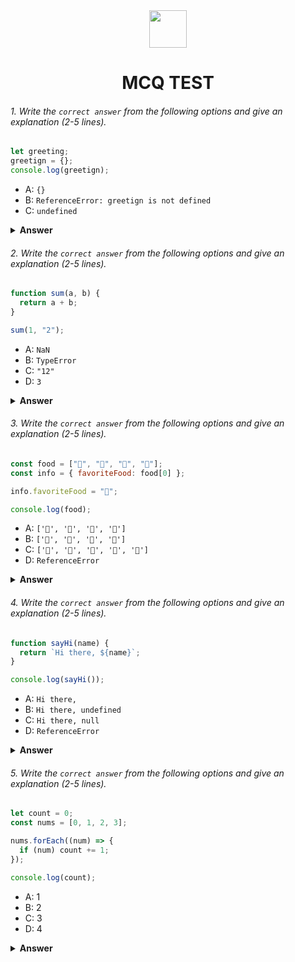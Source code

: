 <div align="center">
  <img height="60" src="https://edurev.gumlet.io/AllImages/original/ApplicationImages/CourseImages/944e5d47-8c55-4a89-91e5-22ab5f2798fc_CI.png">
  <h1>MCQ TEST</h1>
</div>

###### 1. Write the `correct answer` from the following options and give an explanation (2-5 lines).

```javascript
let greeting;
greetign = {};
console.log(greetign);
```

- A: `{}`
- B: `ReferenceError: greetign is not defined`
- C: `undefined`

<details><summary><b>Answer</b></summary>
<p>

#### Answer: B

<i>In the given code `greetign` is declared, but `greeting` is used later in the code. JavaScript is case-sensitive, so `greetign` and `greeting` are considered two different variables. For this reason ReferenceError occured</i>

</p>
</details>

###### 2. Write the `correct answer` from the following options and give an explanation (2-5 lines).

```javascript
function sum(a, b) {
  return a + b;
}

sum(1, "2");
```

- A: `NaN`
- B: `TypeError`
- C: `"12"`
- D: `3`

<details><summary><b>Answer</b></summary>
<p>

#### Answer: C

<i>In the given code, variable `a` holds the numerical value 1, and variable `b` holds the string "2". In JavaScript, when we use the `+` operator with a number and a string, the number is automatically converted to a string, and then the two strings are concatenated together.So, in the expression 1 + "2", JavaScript converts the number 1 to the string "1" and then concatenates it with the string "2", for this reason we got output `"12"` </i>

</p>
</details>

###### 3. Write the `correct answer` from the following options and give an explanation (2-5 lines).

```javascript
const food = ["🍕", "🍫", "🥑", "🍔"];
const info = { favoriteFood: food[0] };

info.favoriteFood = "🍝";

console.log(food);
```

- A: `['🍕', '🍫', '🥑', '🍔']`
- B: `['🍝', '🍫', '🥑', '🍔']`
- C: `['🍝', '🍕', '🍫', '🥑', '🍔']`
- D: `ReferenceError`

<details><summary><b>Answer</b></summary>
<p>

#### Answer: A

<i>When we change the value of `info.favoriteFood`, we are only changing the value of a property on the info object. The `food` array is still pointing to the same array object, which contains the values "🍕", "🍫", "🥑", and "🍔".Modifying the `info` object does not alter the contents of the `food` array, so when we log `food`, it remains unchanged.</i>

</p>
</details>

###### 4. Write the `correct answer` from the following options and give an explanation (2-5 lines).

```javascript
function sayHi(name) {
  return `Hi there, ${name}`;
}

console.log(sayHi());
```

- A: `Hi there,`
- B: `Hi there, undefined`
- C: `Hi there, null`
- D: `ReferenceError`

<details><summary><b>Answer</b></summary>
<p>

#### Answer: B

<i> In the given code the function `sayHi`  is called without any arguments. This means that the `name` parameter will be set to the default value, which is undefined.Fo this reason we got output as `Hi there, undefined`.</i>

</p>
</details>

###### 5. Write the `correct answer` from the following options and give an explanation (2-5 lines).

```javascript
let count = 0;
const nums = [0, 1, 2, 3];

nums.forEach((num) => {
  if (num) count += 1;
});

console.log(count);
```

- A: 1
- B: 2
- C: 3
- D: 4

<details><summary><b>Answer</b></summary>
<p>

#### Answer: C

<i>In the code,the `forEach()` method iterates through the `nums` array, incrementing the `count` variable for each non-zero element. For each element in the array, the callback function checks if the element is not equal to zero. If it is not equal to zero, the counter variable `count` is incremented.After the `forEach()` method has finished iterating over the array, the `count` variable will contain the number of non-zero elements in the array. Since the `nums` array contains three non-zero elements, the output of the code snippet will be `3`.</i>

</p>
</details>
